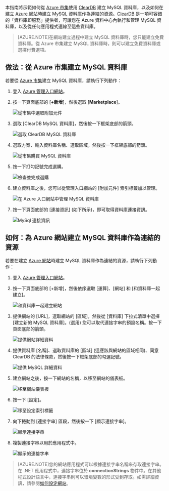 本指南將示範如何從 [Azure 市集]使用 [ClearDB] 建立 MySQL 資料庫，以及如何在建立 [Azure 網站][waws]時建立 MySQL 資料庫作為連結的資源。[ClearDB] 是一項可容錯的「資料庫即服務」提供者，可讓您在 Azure 資料中心內執行和管理 MySQL 資料庫，以及從任何應用程式連線至這些資料庫。

> [AZURE.NOTE]在網站建立過程中建立 MySQL 資料庫時，您只能建立免費資料庫。從 Azure 市集建立 MySQL 資料庫時，則可以建立免費資料庫或選擇付費選項。

## 做法：從 Azure 市集建立 MySQL 資料庫

若要從 [Azure 市集]建立 MySQL 資料庫，請執行下列動作：

1. 登入 [Azure 管理入口網站][portal]。
2. 按一下頁面底部的 [**+新增**]，然後選取 [**Marketplace**]。

	![從市集中選取附加元件](./media/create-mysql-db/select-store.png)

3. 選取 [ClearDB MySQL 資料庫]，然後按一下框架底部的箭頭。

	![選取 ClearDB MySQL 資料庫](./media/create-mysql-db/select-cleardb-mysql.png)

4. 選取方案、輸入資料庫名稱、選取區域，然後按一下框架底部的箭頭。

	![從市集購買 MySQL 資料庫](./media/create-mysql-db/purchase-mysql.png)

5. 按一下打勾記號完成選購。

	![檢查並完成選購](./media/create-mysql-db/complete-mysql-purchase.png)

6. 建立資料庫之後，您可以從管理入口網站的 [附加元件] 索引標籤加以管理。

	![在 Azure 入口網站中管理 MySQL 資料庫](./media/create-mysql-db/manage-mysql-add-on.png)

7. 按一下頁面底部的 [連接資訊] (如下所示)，即可取得資料庫連接資訊。

	![MySql 連接資訊](./media/create-mysql-db/mysql-conn-info.png)


## 如何：為 Azure 網站建立 MySQL 資料庫作為連結的資源

若要在建立 [Azure 網站][waws]時建立 MySQL 資料庫作為連結的資源，請執行下列動作：

1. 登入 [Azure 管理入口網站][portal]。
2. 按一下頁面底部的 [+新增]，然後依序選取 [運算]、[網站] 和 [和資料庫一起建立]。

	![和資料庫一起建立網站](./media/create-mysql-db/custom_create.png)

3. 提供網站的 [URL]，選取網站的 [區域]，然後從 [資料庫] 下拉式清單中選擇 [建立新的 MySQL 資料庫]。(選用) 您可以取代連接字串的預設名稱。按一下頁面底部的箭頭。

	![提供網站詳細資料](./media/create-mysql-db/provide-website-details.png)

4. 提供資料庫 [名稱]、選取資料庫的 [區域] (這應該與網站的區域相同)、同意 ClearDB 的法律條款，然後按一下框架底部的勾選記號。

	![提供 MySQL 詳細資料](./media/create-mysql-db/provide-mysql-details.png)

5. 建立網站之後，按一下網站的名稱，以移至網站的儀表板。

	![移至網站儀表板](./media/create-mysql-db/go-to-website-dashboard.png)

6. 按一下 [設定]。

	![移至設定索引標籤](./media/create-mysql-db/go-to-configure-tab.png)

7. 向下捲動到 [連接字串] 區段，然後按一下 [顯示連接字串]。

	![顯示連接字串](./media/create-mysql-db/show-conn-string.png)

8. 複製連接字串以用於應用程式中。

	![顯示的連接字串](./media/create-mysql-db/shown-conn-string.png)

> [AZURE.NOTE]您的網站應用程式可以根據連接字串名稱來存取連接字串。在 .NET 應用程式中，連接字串位於 **connectionStrings** 物件中。在其他程式設計語言中，連接字串則可以環境變數的形式受到存取。如需詳細資訊，請參閱[如何設定網站][configure]。

[ClearDB]: http://www.cleardb.com/
[Azure 市集]: http://www.cleardb.com/
[waws]: /documentation/services/web-sites/
[Azure 市集]: ../articles/store.md
[ClearDB]: ../articles/store.md
[portal]: http://manage.windowsazure.com
[configure]: ../article/app-service-web/web-sites-configure.md

<!---HONumber=July15_HO3-->